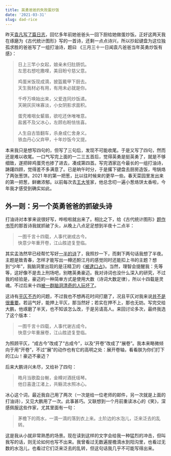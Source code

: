 ```yaml
---
title: 英勇爸爸的失败蛋炒饭
date: '2021-03-31'
slug: dad-rice
---
```


昨天[袁凡写了篇日志](https://yuanfan.vercel.app/posts/dad-s-cooking/)，回忆多年前她爸爸头一回下厨给她做蛋炒饭。正好这两天我在琢磨为《古代统计图形》写的一首诗，还剩一点点诗兴，所以抄起键盘为这位独孤求胜的爸爸写了一组打油诗，题曰 《三月三十一日闻袁凡爸爸当年英勇炒饭有感》：

> 日上三竿小女起，娘亲未归肚肠饥。  
> 左思右想吃撒哩，美目盼兮慈父意。
>
> 鸡蛋米饭现成滴，披盔戴甲下厨去。  
> 天生我材必有用，有用未必就是你。
>
> 千呼万唤始出来，父爱连同炒饭递。  
> 天碗灰灰味寡淡，小女阴影求面积。
>
> 蛋壳难咽女颦眉，欲吃还休唯唯意。  
> 盐酱不及父冰心，左顾右盼怯怯喜。
>
> 人生自古皆翻车，杀身成仁舍身义。  
> 铁血丹心父弃甲，十年炒饭今又提。

本来我只是想写四句的，但写了三句后，发现不可能收尾。于是又写了四句，然而还是难以收尾。一口气写完上面的一二三五首后，觉得英勇是挺英勇了，就是不够细致，遂把碎鸡蛋壳也掺了进去，凑成第四首。写完洒家迄今最长的一组打油诗，踌躇四顾，觉得差不多满意了。已是晌午时分，于是撂下键盘去厨房造饭，甩锅烙了两张葱饼。2021 年的第一把葱，比以往时候来的更早一些。春天菜园里发出来的第一把葱，鲜嫩浓郁。以前每次去[王大爷](/cn/2019/06/celtuce-celery/)家，他总念叨一遍小葱烙饼太香啦，今年我才感受到确实如此。

<!--#
补充一下后来写的[妈妈版的打油诗](https://github.com/earfanfan/BlogComments/issues/51)：

娘包饺子爹炒饭，端来都是慈目盼。  
巨饺厚皮无味蛋，爹娘齐齐把车翻。

虽说民以食为天，下厨经验还需攒。  
头回烧饭不简单，厨房堪比鬼门关。

端来不吃能咋办，挖出馅来全吃完。  
留下面皮堆成山，压娘心头难再翻。
-->

## 外一则：另一个英勇爸爸的抓破头诗

打油诗对本爹来说很好写，哗啦啦就出来了。相比之下，给《古代统计图形》[题作书签](https://user-images.githubusercontent.com/163582/122621342-d8ed5a80-d05a-11eb-8ad6-aa6a3ca9f1ab.jpg)的那首诗我就抓破了头，从晚上八点足足想到半夜十二点半：

> 一图千言十四载，人事代谢成古今。  
> 快意少年重开卷，江山胜迹复登临。

其实孟浩然早已经帮忙写好[一半的诗](/cn/2014/01/five-years/)了，我照抄一下，而剩下两句话我想了半夜。主题是致青春，怎样才能写出一樽还酹江月的感觉同时还能扣上书的主题？想到“少年”，我脑洞里出现的是汪精卫的《[被逮口占](https://www.liechi.org/cn/2017/04/tears_under_the_moon/)》。当然，理智会提醒我：先等等，这好像不是去上刑场吧，别瞎英勇豪迈。我对诗词也没什么深入的研究，不过我的经验是，豪迈的一种简单方式是使用大数（诗词大数定律），所以十四载是灵魂。不过后来十四[被一群脑洞清奇的人玩坏了](https://d.cosx.org/d/421648/18)。

这诗有[平仄不齐](/cn/2019/04/poem-revision/)的问题，不过我也不想再花时间打磨了，况且平仄对我来说[并不是很重要](/cn/2017/10/zhao-couplet/)。若运气好，能押上平仄，那当然好；若实在押不上，那也无妨。写完交给大鹏，他琢磨了半天，也不知该怎么改，于是另请高人。来回讨论多次，最终我选了这个版本：

> 一图千言十四载，人事代谢古成今。  
> 快意少年重展卷，江山胜迹复登临。

为照顾平仄，“成古今”改成了“古成今”，以及“开卷”改成了“展卷”。我本来略微倾向于用“开卷”，不过“展”的动作也有它的高明之处：展开卷轴，看看朕为你们打下的江山！豪迈不豪迈？

后来大鹏诗兴未尽，又给补了四句：

> 皓月当歌盈台榭，金樽对酒抚瑶琴。  
> 他日喜逢江渚上，共觞流水照冰心。

冰心这个词，最近我自己用了两次（一次是给一位老师的邮件，另一次就是上面的打油诗），又见大鹏用了一次。此事甚巧。又联想到一个月前重读冰心的《笑》，深感佩服这些作家，尤其里面有一句：

> 茅檐下的雨水，一滴一滴的落到衣上来。土阶边的水泡儿，泛来泛去的乱转。

这是我从小就非常熟悉的场景。现在读到这样的文字会给我一种猛烈的冲击，但叫我写的话，则无论如何也写不出来。我曾看过无数遍屋檐滴水到阳沟里，也看过无数的水泡儿，也看过它们泛来泛去的乱转，但这句话我几乎不可能写得出来。
